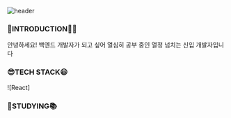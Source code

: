![header](https://capsule-render.vercel.app/api?type=venom&text=welcome%20to%20my%20world!&color=auto)
<h3>🤗INTRODUCTION🧚‍♀️</h3>
<p>안녕하세요! 백엔드 개발자가 되고 싶어 열심히 공부 중인 열정 넘치는 신입 개발자입니다</p>
<h3>😎TECH STACK😆</h3>
![React]<img src="https://img.shields.io/badge/React-61DAFB?style=flat&logo=React&logoColor=white"/>
<h3>📖STUDYING📚</h3>
